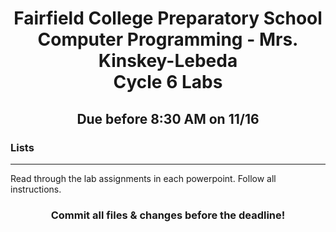 <h1 align="center">
    Fairfield College Preparatory School<br>
    Computer Programming - Mrs. Kinskey-Lebeda<br>
    Cycle 6 Labs
</h1>

<h2 align="center">Due before 8:30 AM on 11/16</h2>

### Lists
---
Read through the lab assignments in each powerpoint. Follow all instructions.

<h3 align="center">Commit all files & changes before the deadline!</h3>

